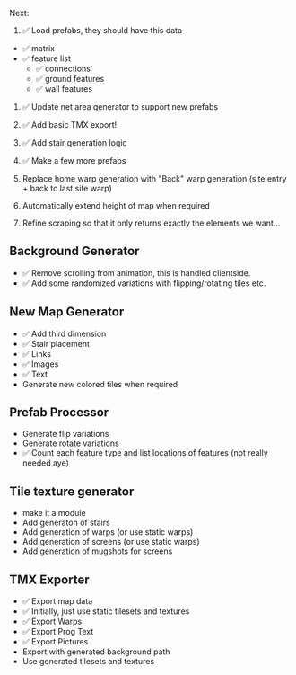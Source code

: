 Next:
1. ✅ Load prefabs, they should have this data
- ✅ matrix
- ✅ feature list
    - ✅ connections
    - ✅ ground features
    - ✅ wall features

1. ✅ Update net area generator to support new prefabs

1. ✅ Add basic TMX export!

1. ✅ Add stair generation logic 

1. ✅ Make a few more prefabs

1. Replace home warp generation with "Back" warp generation (site entry + back to last site warp)

1. Automatically extend height of map when required

1. Refine scraping so that it only returns exactly the elements we want...


## Background Generator
- ✅ Remove scrolling from animation, this is handled clientside.
- ✅ Add some randomized variations with flipping/rotating tiles etc.

## New Map Generator
- ✅ Add third dimension
- ✅ Stair placement
- ✅ Links
- ✅ Images
- ✅ Text
- Generate new colored tiles when required

## Prefab Processor
- Generate flip variations
- Generate rotate variations
- ✅ Count each feature type and list locations of features (not really needed aye)

## Tile texture generator
- make it a module
- Add generaton of stairs
- Add generation of warps (or use static warps)
- Add generation of screens (or use static warps)
- Add generation of mugshots for screens

## TMX Exporter
- ✅ Export map data
- ✅ Initially, just use static tilesets and textures
- ✅ Export Warps
- ✅ Export Prog Text
- ✅ Export Pictures
- Export with generated background path
- Use generated tilesets and textures